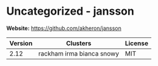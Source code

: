 # Uncategorized - jansson





**Website:** <https://github.com/akheron/jansson>

| Version | Clusters | License |
| ------- | -------- | ------- |
| 2.12 | rackham irma bianca snowy | MIT |
